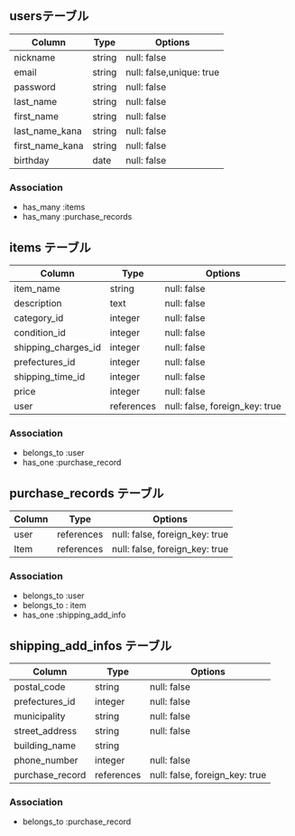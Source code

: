 ## usersテーブル

| Column           | Type       | Options                  |
| ---------------- | ---------- | -------------------------|
| nickname         | string     | null: false              |
| email            | string     | null: false,unique: true |
| password         | string     | null: false              |
| last_name        | string     | null: false              |
| first_name       | string     | null: false              |
| last_name_kana   | string     | null: false              |
| first_name_kana  | string     | null: false              |
| birthday         | date       | null: false              |

### Association
- has_many :items
- has_many :purchase_records

## items テーブル

| Column              | Type       | Options                        |
| ------------------- | ---------- |--------------------------------|
| item_name           | string     | null: false                    |
| description         | text       | null: false                    |
| category_id         | integer    | null: false                    |
| condition_id        | integer    | null: false                    |
| shipping_charges_id | integer    | null: false                    |
| prefectures_id      | integer    | null: false                    |
| shipping_time_id    | integer    | null: false                    |
| price               | integer    | null: false                    |
| user                | references | null: false, foreign_key: true |


### Association
- belongs_to :user
- has_one :purchase_record

## purchase_records テーブル

| Column       | Type       | Options                        |
| ------------ | ---------- | -------------------------------|
| user         | references | null: false, foreign_key: true |
| Item         | references | null: false, foreign_key: true |

### Association
- belongs_to :user
- belongs_to : item
- has_one :shipping_add_info

## shipping_add_infos テーブル

| Column                | Type       | Options                        |
| --------------------- | ---------- |--------------------------------|
| postal_code           | string     | null: false                    |
| prefectures_id        | integer    | null: false                    |
| municipality          | string     | null: false                    |
| street_address        | string     | null: false                    |
| building_name         | string     |                                |
| phone_number          | integer    | null: false                    |
| purchase_record       | references | null: false, foreign_key: true |


### Association
- belongs_to :purchase_record